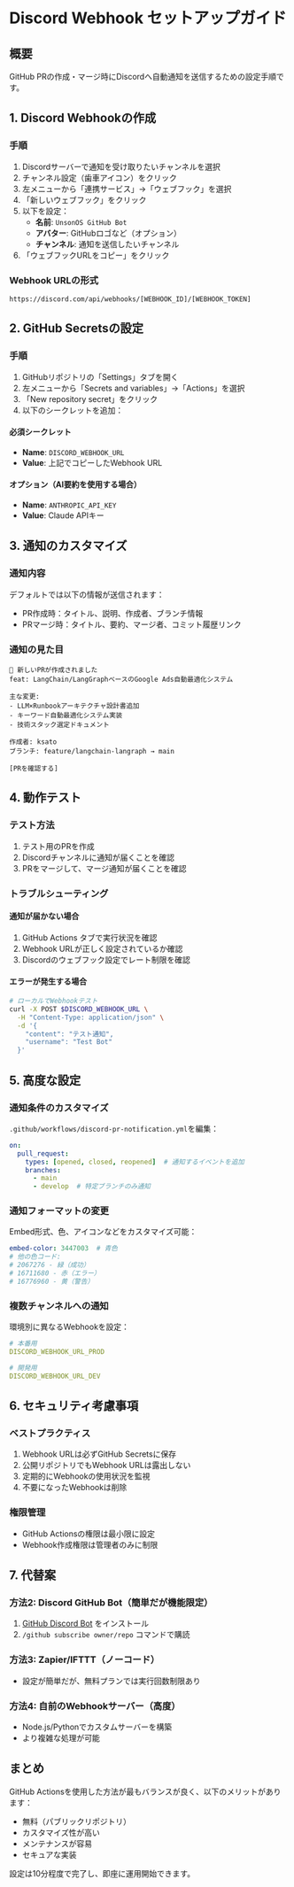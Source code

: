 # Discord Webhook セットアップガイド

## 概要
GitHub PRの作成・マージ時にDiscordへ自動通知を送信するための設定手順です。

## 1. Discord Webhookの作成

### 手順
1. Discordサーバーで通知を受け取りたいチャンネルを選択
2. チャンネル設定（歯車アイコン）をクリック
3. 左メニューから「連携サービス」→「ウェブフック」を選択
4. 「新しいウェブフック」をクリック
5. 以下を設定：
   - **名前**: `UnsonOS GitHub Bot`
   - **アバター**: GitHubロゴなど（オプション）
   - **チャンネル**: 通知を送信したいチャンネル
6. 「ウェブフックURLをコピー」をクリック

### Webhook URLの形式
```
https://discord.com/api/webhooks/[WEBHOOK_ID]/[WEBHOOK_TOKEN]
```

## 2. GitHub Secretsの設定

### 手順
1. GitHubリポジトリの「Settings」タブを開く
2. 左メニューから「Secrets and variables」→「Actions」を選択
3. 「New repository secret」をクリック
4. 以下のシークレットを追加：

#### 必須シークレット
- **Name**: `DISCORD_WEBHOOK_URL`
- **Value**: 上記でコピーしたWebhook URL

#### オプション（AI要約を使用する場合）
- **Name**: `ANTHROPIC_API_KEY`
- **Value**: Claude APIキー

## 3. 通知のカスタマイズ

### 通知内容
デフォルトでは以下の情報が送信されます：
- PR作成時：タイトル、説明、作成者、ブランチ情報
- PRマージ時：タイトル、要約、マージ者、コミット履歴リンク

### 通知の見た目
```
🔄 新しいPRが作成されました
feat: LangChain/LangGraphベースのGoogle Ads自動最適化システム

主な変更:
- LLM×Runbookアーキテクチャ設計書追加
- キーワード自動最適化システム実装
- 技術スタック選定ドキュメント

作成者: ksato
ブランチ: feature/langchain-langraph → main

[PRを確認する]
```

## 4. 動作テスト

### テスト方法
1. テスト用のPRを作成
2. Discordチャンネルに通知が届くことを確認
3. PRをマージして、マージ通知が届くことを確認

### トラブルシューティング

#### 通知が届かない場合
1. GitHub Actions タブで実行状況を確認
2. Webhook URLが正しく設定されているか確認
3. Discordのウェブフック設定でレート制限を確認

#### エラーが発生する場合
```bash
# ローカルでWebhookテスト
curl -X POST $DISCORD_WEBHOOK_URL \
  -H "Content-Type: application/json" \
  -d '{
    "content": "テスト通知",
    "username": "Test Bot"
  }'
```

## 5. 高度な設定

### 通知条件のカスタマイズ
`.github/workflows/discord-pr-notification.yml`を編集：

```yaml
on:
  pull_request:
    types: [opened, closed, reopened]  # 通知するイベントを追加
    branches:
      - main
      - develop  # 特定ブランチのみ通知
```

### 通知フォーマットの変更
Embed形式、色、アイコンなどをカスタマイズ可能：

```yaml
embed-color: 3447003  # 青色
# 他の色コード:
# 2067276 - 緑（成功）
# 16711680 - 赤（エラー）
# 16776960 - 黄（警告）
```

### 複数チャンネルへの通知
環境別に異なるWebhookを設定：

```yaml
# 本番用
DISCORD_WEBHOOK_URL_PROD

# 開発用
DISCORD_WEBHOOK_URL_DEV
```

## 6. セキュリティ考慮事項

### ベストプラクティス
1. Webhook URLは必ずGitHub Secretsに保存
2. 公開リポジトリでもWebhook URLは露出しない
3. 定期的にWebhookの使用状況を監視
4. 不要になったWebhookは削除

### 権限管理
- GitHub Actionsの権限は最小限に設定
- Webhook作成権限は管理者のみに制限

## 7. 代替案

### 方法2: Discord GitHub Bot（簡単だが機能限定）
1. [GitHub Discord Bot](https://github.com/apps/discord) をインストール
2. `/github subscribe owner/repo` コマンドで購読

### 方法3: Zapier/IFTTT（ノーコード）
- 設定が簡単だが、無料プランでは実行回数制限あり

### 方法4: 自前のWebhookサーバー（高度）
- Node.js/Pythonでカスタムサーバーを構築
- より複雑な処理が可能

## まとめ

GitHub Actionsを使用した方法が最もバランスが良く、以下のメリットがあります：
- 無料（パブリックリポジトリ）
- カスタマイズ性が高い
- メンテナンスが容易
- セキュアな実装

設定は10分程度で完了し、即座に運用開始できます。